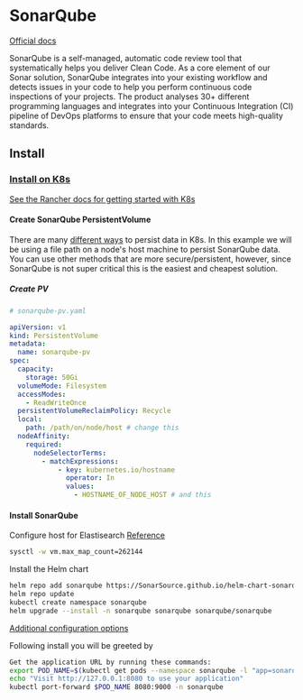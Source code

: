# SonarQube

[Official docs](https://docs.sonarsource.com/sonarqube/latest/)

SonarQube is a self-managed, automatic code review tool that systematically helps you deliver Clean Code. As a core element of our Sonar solution, SonarQube integrates into your existing workflow and detects issues in your code to help you perform continuous code inspections of your projects. The product analyses 30+ different programming languages and integrates into your Continuous Integration (CI) pipeline of DevOps platforms to ensure that your code meets high-quality standards.

## Install

### [Install on K8s](https://docs.sonarsource.com/sonarqube/latest/setup-and-upgrade/deploy-on-kubernetes/deploy-sonarqube-on-kubernetes/)

[See the Rancher docs for getting started with K8s](../../rancher/README.md)

#### Create SonarQube PersistentVolume

There are many [different ways](https://kubernetes.io/docs/concepts/storage/persistent-volumes) to persist data in K8s. In this example we will be using a file path on a node's host machine to persist SonarQube data. You can use other methods that are more secure/persistent, however, since SonarQube is not super critical this is the easiest and cheapest solution.

##### Create PV

```yaml
# sonarqube-pv.yaml

apiVersion: v1
kind: PersistentVolume
metadata:
  name: sonarqube-pv
spec:
  capacity:
    storage: 50Gi
  volumeMode: Filesystem
  accessModes:
    - ReadWriteOnce
  persistentVolumeReclaimPolicy: Recycle
  local:
    path: /path/on/node/host # change this
  nodeAffinity:
    required:
      nodeSelectorTerms:
        - matchExpressions:
            - key: kubernetes.io/hostname
              operator: In
              values:
                - HOSTNAME_OF_NODE_HOST # and this
```

#### Install SonarQube

Configure host for Elastisearch
[Reference](https://stackoverflow.com/questions/51445846/elasticsearch-max-virtual-memory-areas-vm-max-map-count-65530-is-too-low-inc)

```bash
sysctl -w vm.max_map_count=262144
```

Install the Helm chart

```bash
helm repo add sonarqube https://SonarSource.github.io/helm-chart-sonarqube
helm repo update
kubectl create namespace sonarqube
helm upgrade --install -n sonarqube sonarqube sonarqube/sonarqube
```

[Additional configuration options](https://docs.sonarsource.com/sonarqube/latest/setup-and-upgrade/deploy-on-kubernetes/deploy-sonarqube-on-kubernetes/)

Following install you will be greeted by

```bash
Get the application URL by running these commands:
export POD_NAME=$(kubectl get pods --namespace sonarqube -l "app=sonarqube,release=sonarqube" -o jsonpath="{.items[0].metadata.name}")
echo "Visit http://127.0.0.1:8080 to use your application"
kubectl port-forward $POD_NAME 8080:9000 -n sonarqube
```
